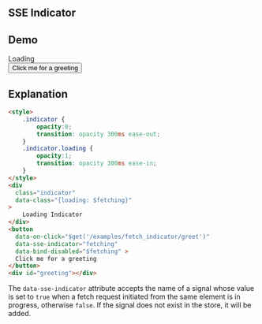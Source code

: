 ## SSE Indicator

## Demo

<div class="flex flex-col gap-4">
  <div class="flex gap-2">
    <div data-class="{loading: $fetching}" class="indicator flex items-center gap-2">
      <iconify-icon icon="svg-spinners:blocks-wave"></iconify-icon>
      <span>Loading</span>
    </div>
    <button class="flex-1 btn btn-primary" data-on-click="$get('/examples/fetch_indicator/greet')" data-sse-indicator="fetching" data-testid="greeting_button" data-bind-disabled="$fetching" >
      Click me for a greeting
    </button>
  </div>
  <div id="greeting"></div>
</div>

## Explanation

```html
<style>
    .indicator {
        opacity:0;
        transition: opacity 300ms ease-out;
    }
    .indicator.loading {
        opacity:1;
        transition: opacity 300ms ease-in;
    }
</style>
<div
  class="indicator"
  data-class="{loading: $fetching}"
>
    Loading Indicator
</div>
<button
  data-on-click="$get('/examples/fetch_indicator/greet')"
  data-sse-indicator="fetching"
  data-bind-disabled="$fetching" >
  Click me for a greeting
</button>
<div id="greeting"></div>
```

The `data-sse-indicator` attribute accepts the name of a signal whose value is set to `true` when a fetch request initiated from the same element is in progress, otherwise `false`. If the signal does not exist in the store, it will be added.

